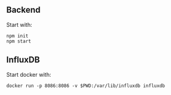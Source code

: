 ## Backend

Start with:
```
npm init
npm start
```

## InfluxDB

Start docker with:

```
docker run -p 8086:8086 -v $PWD:/var/lib/influxdb influxdb
```